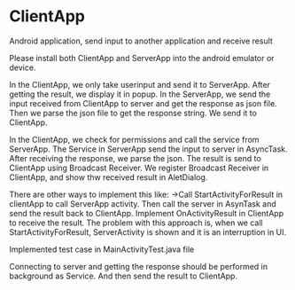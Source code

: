 # ClientApp
Android application, send input to another application and receive result

Please install both ClientApp and ServerApp into the android emulator or device.

In the ClientApp, we only take userinput and send it to ServerApp. After getting the result, we display it in popup.
In the ServerApp, we send the input received from ClientApp to server and get the response as json file. Then we parse the
json file to get the response string. We send it to ClientApp.


In the ClientApp, we check for permissions and call the service from ServerApp. The Service in ServerApp send the input to 
server in AsyncTask. After receiving the response, we parse the json. The result is send to ClientApp using Broadcast Receiver.
We register Broadcast Receiver in ClientApp, and show thw received result in AletDialog.

There are other ways to implement this like:
->Call StartActivityForResult in clientApp to call ServerApp activity. Then call the server in AsynTask and send the result
back to ClientApp. Implement OnActivityResult in ClientApp to receive the result. The problem with this approach is, when we 
call StartActivityForResult, ServerActivity is shown and it is an interruption in UI.

Implemented test case in MainActivityTest.java file

Connecting to server and getting the response should be performed in background as Service. And then send the result to ClientApp.
